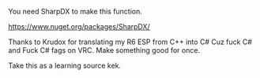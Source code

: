 You need SharpDX to make this function.

https://www.nuget.org/packages/SharpDX/

Thanks to Krudox for translating my R6 ESP from C++ into C#
Cuz fuck C# and Fuck C# fags on VRC. Make something good for once.

Take this as a learning source kek.

